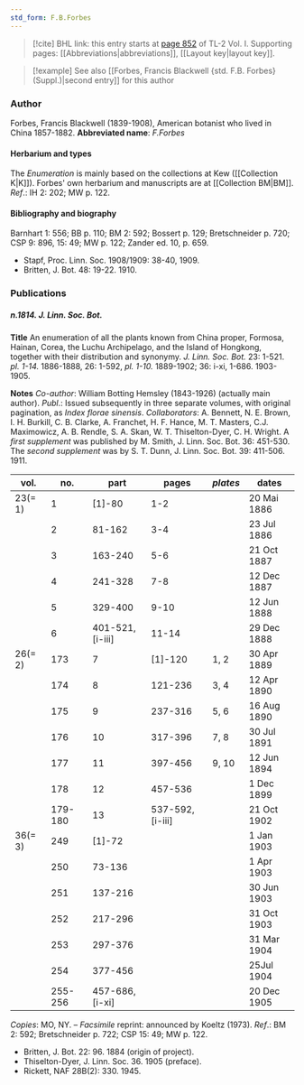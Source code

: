 ```yaml
---
std_form: F.B.Forbes
---
```


> [!cite] BHL link: this entry starts at [page 852](https://www.biodiversitylibrary.org/page/33120983) of TL-2 Vol. I.
> Supporting pages: [[Abbreviations|abbreviations]], [[Layout key|layout key]].

> [!example] See also [[Forbes, Francis Blackwell {std. F.B. Forbes} (Suppl.)|second entry]] for this author

### Author

Forbes, Francis Blackwell (1839-1908), American botanist who lived in China 1857-1882. 
**Abbreviated name**: *F.Forbes*

#### Herbarium and types

The *Enumeration* is mainly based on the collections at Kew ([[Collection K|K]]). Forbes' own herbarium and manuscripts are at [[Collection BM|BM]].
*Ref*.: IH 2: 202; MW p. 122.

#### Bibliography and biography

Barnhart 1: 556; BB p. 110; BM 2: 592; Bossert p. 129; Bretschneider p. 720; CSP 9: 896, 15: 49; MW p. 122; Zander ed. 10, p. 659.
- Stapf, Proc. Linn. Soc. 1908/1909: 38-40, 1909.
- Britten, J. Bot. 48: 19-22. 1910.

### Publications

##### n.1814. J. Linn. Soc. Bot.

**Title**
An enumeration of all the plants known from China proper, Formosa, Hainan, Corea, the Luchu Archipelago, and the Island of Hongkong, together with their distribution and synonymy. *J. Linn. Soc. Bot.* 23: 1-521. *pl. 1-14.* 1886-1888, 26: 1-592, *pl. 1-10.* 1889-1902; 36: i-xi, 1-686. 1903-1905.

**Notes**
*Co-author*: William Botting Hemsley (1843-1926) (actually main author).
*Publ*.: Issued subsequently in three separate volumes, with original pagination, as *Index* *florae sinensis*.
*Collaborators*: A. Bennett, N. E. Brown, I. H. Burkill, C. B. Clarke, A. Franchet, H. F. Hance, M. T. Masters, C.J. Maximowicz, A. B. Rendle, S. A. Skan, W. T. Thiselton-Dyer, C. H. Wright.
A *first supplement* was published by M. Smith, J. Linn. Soc. Bot. 36: 451-530. The *second* *supplement* was by S. T. Dunn, J. Linn. Soc. Bot. 39: 411-506. 1911.

|vol.	|no.	|part	|pages	|*plates*	|dates|
|---	|---	|---	|---	|---	|---	|
|23(= 1)	|1	|\[1\]-80	|1-2	| |20 Mai 1886|
|	|2	|81-162	|3-4	| |23 Jul 1886|
|	|3	|163-240	|5-6	| |21 Oct 1887|
|	|4	|241-328	|7-8	| |12 Dec 1887|
|	|5	|329-400	|9-10	| |12 Jun 1888|
|	|6	|401-521, \[i-iii\]	|11-14	| |29 Dec 1888|
|26(= 2)	|173	|7	|\[1\]-120	|1, 2	|30 Apr 1889|
|	|174	|8	|121-236	|3, 4	|12 Apr 1890|
|	|175	|9	|237-316	|5, 6	|16 Aug 1890|
|	|176	|10	|317-396	|7, 8	|30 Jul 1891|
|	|177	|11	|397-456	|9, 10	|12 Jun 1894|
|	|178	|12	|457-536	| |1 Dec 1899|
|	|179-180	|13	|537-592, \[i-iii\]	| |21 Oct 1902|
|36(= 3)	|249	|\[1\]-72	|	| |1 Jan 1903|
|	|250	|73-136	|	| |1 Apr 1903|
|	|251	|137-216	|	| |30 Jun 1903|
|	|252	|217-296	|	| |31 Oct 1903|
|	|253	|297-376	|	| |31 Mar 1904|
|	|254	|377-456	|	| |25Jul 1904|
|	|255-256	|457-686, \[i-xi\]	|	| |20 Dec 1905|

*Copies*: MO, NY. – *Facsimile* reprint: announced by Koeltz (1973).
*Ref*.: BM 2: 592; Bretschneider p. 722; CSP 15: 49; MW p. 122.
- Britten, J. Bot. 22: 96. 1884 (origin of project).
- Thiselton-Dyer, J. Linn. Soc. 36. 1905 (preface).
- Rickett, NAF 28B(2): 330. 1945.

